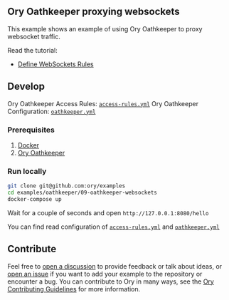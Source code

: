 ## Ory Oathkeeper proxying websockets

This example shows an example of using Ory Oathkeeper to proxy websocket
traffic.

Read the tutorial:

- [Define WebSockets Rules](https://ory.sh/docs/oathkeeper/guides/proxy-websockets)

## Develop

Ory Oathkeeper Access Rules: [`access-rules.yml`](./oathkeeper/access-rules.yml)
Ory Oathkeeper Configuration: [`oathkeeper.yml`](./oathkeeper/oathkeeper.yml)

### Prerequisites

1. [Docker](https://docs.docker.com/get-docker/)
1. [Ory Oathkeeper](https://www.ory.sh/docs/oathkeeper/install)

### Run locally

```bash
git clone git@github.com:ory/examples
cd examples/oathkeeper/09-oathkeeper-websockets
docker-compose up
```

Wait for a couple of seconds and open `http://127.0.0.1:8080/hello`

You can find read configuration of
[`access-rules.yml`](./oathkeeper/access-rules.yml) and
[`oathkeeper.yml`](./oathkeeper/oathkeeper.yml)

## Contribute

Feel free to
[open a discussion](https://github.com/ory/examples/discussions/new) to provide
feedback or talk about ideas, or
[open an issue](https://github.com/ory/examples/issues/new) if you want to add
your example to the repository or encounter a bug. You can contribute to Ory in
many ways, see the
[Ory Contributing Guidelines](https://www.ory.sh/docs/ecosystem/contributing)
for more information.
